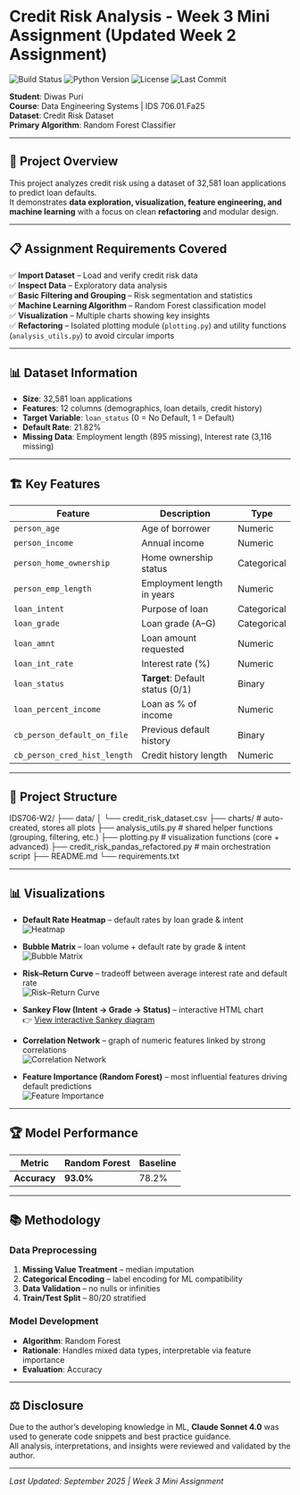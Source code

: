 # Credit Risk Analysis - Week 3 Mini Assignment (Updated Week 2 Assignment)

![Build Status](https://img.shields.io/github/actions/workflow/status/androidilicious/IDS706-W2/.github/workflows/ci.yaml?branch=main&style=for-the-badge)
![Python Version](https://img.shields.io/badge/python-3.12-blue?style=for-the-badge)
![License](https://img.shields.io/github/license/androidilicious/IDS706-W2?style=for-the-badge)
![Last Commit](https://img.shields.io/github/last-commit/androidilicious/IDS706-W2?style=for-the-badge)

**Student**: Diwas Puri  
**Course**: Data Engineering Systems | IDS 706.01.Fa25  
**Dataset**: Credit Risk Dataset  
**Primary Algorithm**: Random Forest Classifier  

---

## 🎯 Project Overview

This project analyzes credit risk using a dataset of 32,581 loan applications to predict loan defaults.  
It demonstrates **data exploration, visualization, feature engineering, and machine learning** with a focus on clean **refactoring** and modular design.

---

## 📋 Assignment Requirements Covered

✅ **Import Dataset** – Load and verify credit risk data  
✅ **Inspect Data** – Exploratory data analysis  
✅ **Basic Filtering and Grouping** – Risk segmentation and statistics  
✅ **Machine Learning Algorithm** – Random Forest classification model  
✅ **Visualization** – Multiple charts showing key insights  
✅ **Refactoring** – Isolated plotting module (`plotting.py`) and utility functions (`analysis_utils.py`) to avoid circular imports  

---

## 📊 Dataset Information

- **Size**: 32,581 loan applications  
- **Features**: 12 columns (demographics, loan details, credit history)  
- **Target Variable**: `loan_status` (0 = No Default, 1 = Default)  
- **Default Rate**: 21.82%  
- **Missing Data**: Employment length (895 missing), Interest rate (3,116 missing)  

---

## 🏗️ Key Features

| Feature | Description | Type |
|---------|-------------|------|
| `person_age` | Age of borrower | Numeric |
| `person_income` | Annual income | Numeric |
| `person_home_ownership` | Home ownership status | Categorical |
| `person_emp_length` | Employment length in years | Numeric |
| `loan_intent` | Purpose of loan | Categorical |
| `loan_grade` | Loan grade (A–G) | Categorical |
| `loan_amnt` | Loan amount requested | Numeric |
| `loan_int_rate` | Interest rate (%) | Numeric |
| `loan_status` | **Target**: Default status (0/1) | Binary |
| `loan_percent_income` | Loan as % of income | Numeric |
| `cb_person_default_on_file` | Previous default history | Binary |
| `cb_person_cred_hist_length` | Credit history length | Numeric |

---

## 📁 Project Structure

IDS706-W2/ ├── data/ │ └── credit_risk_dataset.csv ├── charts/ # auto-created, stores all plots ├── analysis_utils.py # shared helper functions (grouping, filtering, etc.) ├── plotting.py # visualization functions (core + advanced) ├── credit_risk_pandas_refactored.py # main orchestration script ├── README.md └── requirements.txt


---

## 📊 Visualizations

- **Default Rate Heatmap** – default rates by loan grade & intent  
  ![Heatmap](charts/heatmap_grade_intent.png)

- **Bubble Matrix** – loan volume + default rate by grade & intent  
  ![Bubble Matrix](charts/bubble_matrix.png)

- **Risk–Return Curve** – tradeoff between average interest rate and default rate  
  ![Risk–Return Curve](charts/risk_return_curve.png)

- **Sankey Flow (Intent → Grade → Status)** – interactive HTML chart  
  👉 [View interactive Sankey diagram](charts/sankey_flow.html)

- **Correlation Network** – graph of numeric features linked by strong correlations  
  ![Correlation Network](charts/risk_network.png)

- **Feature Importance (Random Forest)** – most influential features driving default predictions  
  ![Feature Importance](charts/feature_importance.png)

---

## 🏆 Model Performance

| Metric | Random Forest | Baseline |
|--------|---------------|----------|
| **Accuracy** | **93.0%** | 78.2% |

---

## 📚 Methodology

### Data Preprocessing
1. **Missing Value Treatment** – median imputation  
2. **Categorical Encoding** – label encoding for ML compatibility  
3. **Data Validation** – no nulls or infinities  
4. **Train/Test Split** – 80/20 stratified  

### Model Development
- **Algorithm**: Random Forest  
- **Rationale**: Handles mixed data types, interpretable via feature importance  
- **Evaluation**: Accuracy  

---

## ⚖️ Disclosure

Due to the author’s developing knowledge in ML, **Claude Sonnet 4.0** was used to generate code snippets and best practice guidance.  
All analysis, interpretations, and insights were reviewed and validated by the author.

---

*Last Updated: September 2025 | Week 3 Mini Assignment*
